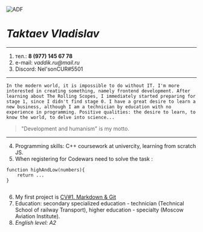 ![ADF](https://avatars.githubusercontent.com/u/99201939?v=4 "HERE WAS ME")
# ***Taktaev Vladislav***
---
1. тел.: **8 (977) 145 67 78**
2. e-mail: _vaddik.ru@mail.ru_
3. Discord: Nel'sonCUR#5501
---

    In the modern world, it is impossible to do without IT. I'm more interested in creating something, namely frontend development. After learning about The Rolling Scopes, I immediately started preparing for stage 1, since I didn't find stage 0. I have a great desire to learn a new business, although I am a technician by education with no experience in programming. Positive qualities: the desire to learn, to know the world, to delve into science... 
> "Development and humanism" is my motto.
----
4. Programming skills: C++ coursework at univercity, learning from scratch JS.
5. When registering for Сodewars need to solve the task :

```
function highAndLow(numbers){   
    return ...
}
    
```
6. My first project is [CV#1. Markdown & Git](https://NelsonCUR.github.io/rsschool-cv/cv)
7. Education: secondary specialized education - technician (Technical School of railway Transport), higher education - specialty (Moscow Aviation Institute).
8. _English level: A2_
